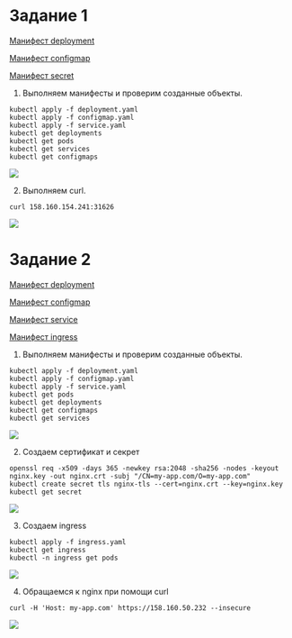# Задание 1

[Манифест deployment](./task-1/deployment.yaml)

[Манифест configmap](./task-1/configmap.yaml)

[Манифест secret](./task-1/secret.yaml)

1. Выполняем манифесты и проверим созданные объекты.

```
kubectl apply -f deployment.yaml
kubectl apply -f configmap.yaml
kubectl apply -f service.yaml
kubectl get deployments
kubectl get pods
kubectl get services
kubectl get configmaps
```

<image src="task-1-1.png">

2. Выполняем curl.

```
curl 158.160.154.241:31626
```

<image src="task-1-2.png">


# Задание 2

[Манифест deployment](./task-2/deployment.yaml)

[Манифест configmap](./task-2/configmap.yaml)

[Манифест service](./task-2/service.yaml)

[Манифест ingress](./task-2/ingress.yaml)

1. Выполняем манифесты и проверим созданные объекты.

```
kubectl apply -f deployment.yaml
kubectl apply -f configmap.yaml
kubectl apply -f service.yaml
kubectl get pods
kubectl get deployments
kubectl get configmaps
kubectl get services
```
<image src="task-2-1.png">

2. Создаем сертификат и секрет

```
openssl req -x509 -days 365 -newkey rsa:2048 -sha256 -nodes -keyout nginx.key -out nginx.crt -subj "/CN=my-app.com/O=my-app.com"
kubectl create secret tls nginx-tls --cert=nginx.crt --key=nginx.key
kubectl get secret
```

<image src="task-2-2.png">

3. Создаем ingress

```
kubectl apply -f ingress.yaml
kubectl get ingress
kubectl -n ingress get pods
```

<image src="task-2-3.png">

4. Обращаемся к nginx при помощи curl

```
curl -H 'Host: my-app.com' https://158.160.50.232 --insecure
```

<image src="task-2-4.png">